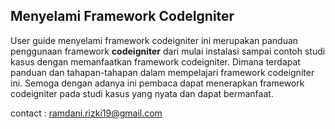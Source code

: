 ## Menyelami Framework CodeIgniter

User guide menyelami framework codeigniter ini merupakan panduan penggunaan framework **codeigniter** dari mulai instalasi sampai contoh studi kasus dengan memanfaatkan framework codeigniter. Dimana terdapat panduan dan tahapan-tahapan dalam mempelajari framework codeigniter ini. Semoga dengan adanya ini pembaca dapat menerapkan framework codeigniter pada studi kasus yang nyata dan dapat bermanfaat.

contact : ramdani.rizki19@gmail.com

